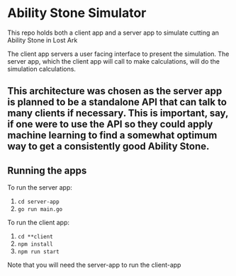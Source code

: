# Ability Stone Simulator
This repo holds both a client app and a server app to simulate cutting an Ability Stone in Lost Ark

The client app servers a user facing interface to present the simulation. The server app, which the client app will call to make calculations, will do the simulation calculations.

This architecture was chosen as the server app is planned to be a standalone API that can talk to many clients if necessary. This is important, say, if one were to use the API so they could apply machine learning to find a somewhat optimum way to get a consistently good Ability Stone.
---
## Running the apps
To run the server app:
1. `cd server-app`
2. `go run main.go`

To run the client app:
1. `cd **client`
2. `npm install`
3. `npm run start`

Note that you will need the server-app to run the client-app